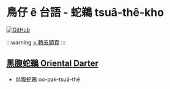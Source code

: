 # 鳥仔 ê 台語 - 蛇鵜 tsuâ-thê-kho

[![GitHub](https://img.shields.io/badge/GitHub-black?logo=github)](https://github.com/siansiansu/tsiau-a-e-mia)

:::warning
[< 轉去頭頁](https://hackmd.io/@siansiansu/Hy4VzNvha)
:::

## [黑腹蛇鵜 Oriental Darter](https://ebird.org/species/darter2)

- 烏腹蛇鵜 oo-pak-tsuâ-thê
